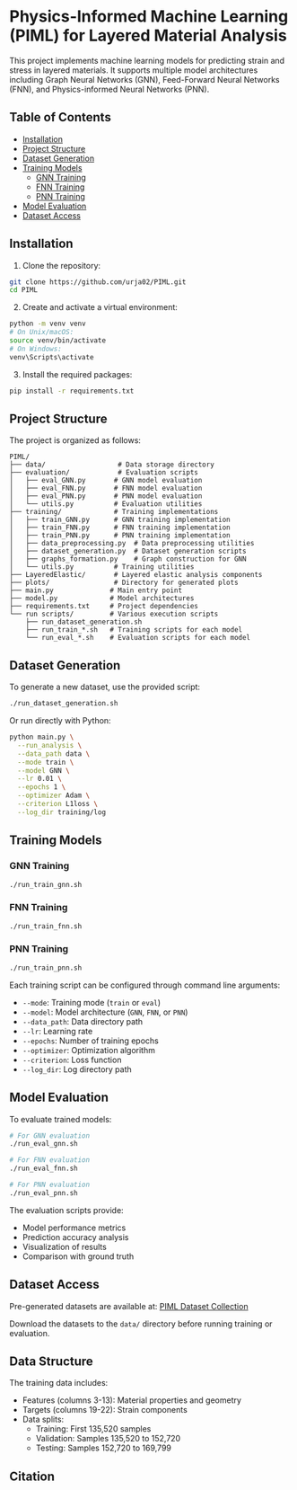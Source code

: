 # Physics-Informed Machine Learning (PIML) for Layered Material Analysis

This project implements machine learning models for predicting strain and stress in layered materials. It supports multiple model architectures including Graph Neural Networks (GNN), Feed-Forward Neural Networks (FNN), and Physics-informed Neural Networks (PNN).

## Table of Contents
- [Installation](#installation)
- [Project Structure](#project-structure)
- [Dataset Generation](#dataset-generation)
- [Training Models](#training-models)
  - [GNN Training](#gnn-training)
  - [FNN Training](#fnn-training)
  - [PNN Training](#pnn-training)
- [Model Evaluation](#model-evaluation)
- [Dataset Access](#dataset-access)

## Installation

1. Clone the repository:
```bash
git clone https://github.com/urja02/PIML.git
cd PIML
```

2. Create and activate a virtual environment:
```bash
python -m venv venv
# On Unix/macOS:
source venv/bin/activate
# On Windows:
venv\Scripts\activate
```

3. Install the required packages:
```bash
pip install -r requirements.txt
```

## Project Structure

The project is organized as follows:

```
PIML/
├── data/                  # Data storage directory
├── evaluation/            # Evaluation scripts
│   ├── eval_GNN.py       # GNN model evaluation
│   ├── eval_FNN.py       # FNN model evaluation
│   ├── eval_PNN.py       # PNN model evaluation
│   └── utils.py          # Evaluation utilities
├── training/             # Training implementations
│   ├── train_GNN.py      # GNN training implementation
│   ├── train_FNN.py      # FNN training implementation
│   ├── train_PNN.py      # PNN training implementation
│   ├── data_preprocessing.py  # Data preprocessing utilities
│   ├── dataset_generation.py  # Dataset generation scripts
│   ├── graphs_formation.py    # Graph construction for GNN
│   └── utils.py          # Training utilities
├── LayeredElastic/       # Layered elastic analysis components
├── plots/                # Directory for generated plots
├── main.py              # Main entry point
├── model.py             # Model architectures
├── requirements.txt     # Project dependencies
└── run scripts/         # Various execution scripts
    ├── run_dataset_generation.sh
    ├── run_train_*.sh   # Training scripts for each model
    └── run_eval_*.sh    # Evaluation scripts for each model
```

## Dataset Generation

To generate a new dataset, use the provided script:

```bash
./run_dataset_generation.sh
```

Or run directly with Python:

```bash
python main.py \
  --run_analysis \
  --data_path data \
  --mode train \
  --model GNN \
  --lr 0.01 \
  --epochs 1 \
  --optimizer Adam \
  --criterion L1loss \
  --log_dir training/log
```

## Training Models

### GNN Training
```bash
./run_train_gnn.sh
```

### FNN Training
```bash
./run_train_fnn.sh
```

### PNN Training
```bash
./run_train_pnn.sh
```

Each training script can be configured through command line arguments:
- `--mode`: Training mode (`train` or `eval`)
- `--model`: Model architecture (`GNN`, `FNN`, or `PNN`)
- `--data_path`: Data directory path
- `--lr`: Learning rate
- `--epochs`: Number of training epochs
- `--optimizer`: Optimization algorithm
- `--criterion`: Loss function
- `--log_dir`: Log directory path

## Model Evaluation

To evaluate trained models:

```bash
# For GNN evaluation
./run_eval_gnn.sh

# For FNN evaluation
./run_eval_fnn.sh

# For PNN evaluation
./run_eval_pnn.sh
```

The evaluation scripts provide:
- Model performance metrics
- Prediction accuracy analysis
- Visualization of results
- Comparison with ground truth

## Dataset Access

Pre-generated datasets are available at:
[PIML Dataset Collection](https://drive.google.com/drive/folders/1HLT3-ctCmgP86KtTfzyJd_QPH4wtlzWh?usp=sharing)

Download the datasets to the `data/` directory before running training or evaluation.

## Data Structure

The training data includes:
- Features (columns 3-13): Material properties and geometry
- Targets (columns 19-22): Strain components
- Data splits:
  - Training: First 135,520 samples
  - Validation: Samples 135,520 to 152,720
  - Testing: Samples 152,720 to 169,799

## Citation


